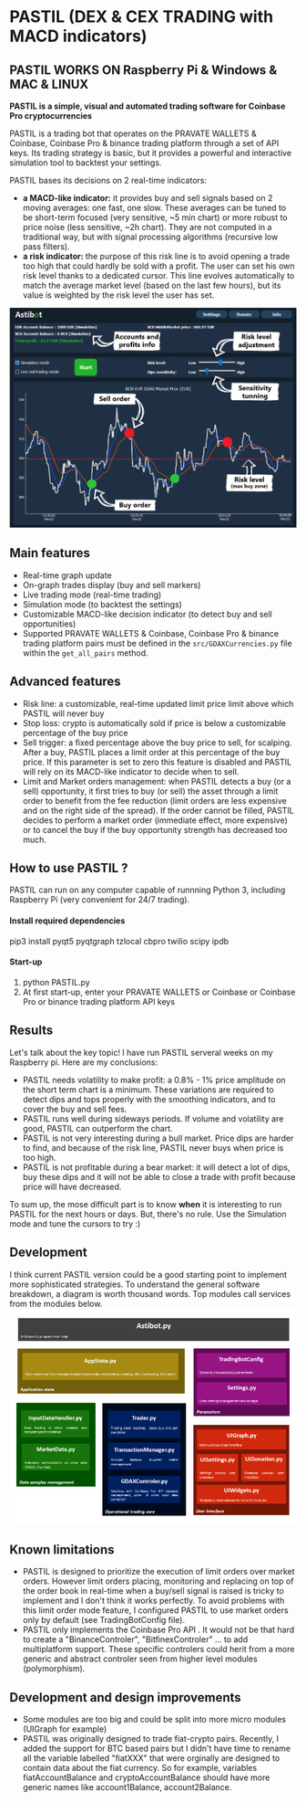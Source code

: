 # PASTIL (DEX & CEX TRADING with MACD indicators) 

## PASTIL WORKS ON Raspberry Pi & Windows & MAC & LINUX 

**PASTIL is a simple, visual and automated trading software for Coinbase Pro cryptocurrencies**

PASTIL is a trading bot that operates on the PRAVATE WALLETS & Coinbase, Coinbase Pro & binance trading platform through a set of API keys. Its trading strategy is basic, but it provides a powerful and interactive simulation tool to backtest your settings.

PASTIL bases its decisions on 2 real-time indicators:

* **a MACD-like indicator:** it provides buy and sell signals based on 2 moving averages: one fast, one slow. These averages can be tuned to be short-term focused (very sensitive, ~5 min chart) or more robust to price noise (less sensitive, ~2h chart). They are not computed in a traditional way, but with signal processing algorithms (recursive low pass filters).
* **a risk indicator:** the purpose of this risk line is to avoid opening a trade too high that could hardly be sold with a profit. The user can set his own risk level thanks to a dedicated cursor. This line evolves automatically to match the average market level (based on the last few hours), but its value is weighted by the risk level the user has set.

![Alt text](/doc/astibot_overview.png?raw=true "PASTIL overview")

## Main features
* Real-time graph update
* On-graph trades display (buy and sell markers)
* Live trading mode (real-time trading)
* Simulation mode (to backtest the settings)
* Customizable MACD-like decision indicator (to detect buy and sell opportunities)
* Supported PRAVATE WALLETS & Coinbase, Coinbase Pro & binance trading platform pairs must be defined in the `src/GDAXCurrencies.py` file within the `get_all_pairs` method.

## Advanced features
* Risk line: a customizable, real-time updated limit price limit above which PASTIL will never buy
* Stop loss: crypto is automatically sold if price is below a customizable percentage of the buy price
* Sell trigger: a fixed percentage above the buy price to sell, for scalping. After a buy, PASTIL places a limit order at this percentage of the buy price. If this parameter is set to zero this feature is disabled and PASTIL will rely on its MACD-like indicator to decide when to sell.
* Limit and Market orders management: when PASTIL detects a buy (or a sell) opportunity, it first tries to buy (or sell) the asset through a limit order to benefit from the fee reduction (limit orders are less expensive and on the right side of the spread). If the order cannot be filled, PASTIL decides to perform a market order (immediate effect, more expensive) or to cancel the buy if the buy opportunity strength has decreased too much.


## How to use PASTIL ?

PASTIL can run on any computer capable of runnning Python 3, including Raspberry Pi (very convenient for 24/7 trading).

#### Install required dependencies

pip3 install pyqt5 pyqtgraph tzlocal cbpro twilio scipy ipdb

#### Start-up

1. python PASTIL.py
2. At first start-up, enter your PRAVATE WALLETS or Coinbase or Coinbase Pro or binance trading platform API keys

## Results

Let's talk about the key topic! I have run PASTIL serveral weeks on my Raspberry pi.
Here are my conclusions:
* PASTIL needs volatility to make profit: a 0.8% - 1% price amplitude on the short term chart is a minimum. These variations are required to detect dips and tops properly with the smoothing indicators, and to cover the buy and sell fees.
* PASTIL runs well during sideways periods. If volume and volatility are good, PASTIL can outperform the chart.
* PASTIL is not very interesting during a bull market. Price dips are harder to find, and because of the risk line, PASTIL never buys when price is too high.
* PASTIL is not profitable during a bear market: it will detect a lot of dips, buy these dips and it will not be able to close a trade with profit because price will have decreased.

To sum up, the mose difficult part is to know **when** it is interesting to run PASTIL for the next hours or days. 
But, there's no rule. Use the Simulation mode and tune the cursors to try :) 



## Development

I think current PASTIL version could be a good starting point to implement more sophisticated strategies.
To understand the general software breakdown, a diagram is worth thousand words. Top modules call services from the modules below.
![Alt text](/doc/astibot_architecture.png?raw=true "PASTIL software architecture")

## Known limitations

* PASTIL is designed to prioritize the execution of limit orders over market orders. However limit orders placing, monitoring and replacing on top of the order book in real-time when a buy/sell signal is raised is tricky to implement and I don't think it works perfectly. To avoid problems with this limit order mode feature, I configured PASTIL to use market orders only by default (see TradingBotConfig file).
* PASTIL only implements the Coinbase Pro API . It would not be that hard to create a "BinanceControler", "BitfinexControler" ... to add multiplatform support. These specific controlers could herit from a more generic and abstract controler seen from higher level modules (polymorphism).

## Development and design improvements

* Some modules are too big and could be split into more micro modules (UIGraph for example)
* PASTIL was originally designed to trade fiat-crypto pairs. Recently, I added the support for BTC based pairs but I didn't have time to rename all the variable labelled "fiatXXX" that were orginally are designed to contain data about the fiat currency. So for example, variables fiatAccountBalance and cryptoAccountBalance should have more generic names like account1Balance, account2Balance.

